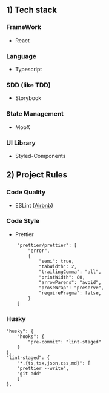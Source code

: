 ## **1) Tech stack**

### FrameWork

- React

### Language

- Typescript

### SDD (like TDD)

- Storybook

### State Management

- MobX

### UI Library

- Styled-Components

## **2) Project Rules**

### Code Quality

- ESLint  [(Airbnb)](https://github.com/airbnb/javascript)

### Code Style

- Prettier

```
    "prettier/prettier": [
    	"error",
    	{
    		"semi": true,
    		"tabWidth": 2,
    		"trailingComma": "all",
    		"printWidth": 80,
    		"arrowParens": "avoid",
    		"proseWrap": "preserve",
    		"requirePragma": false,
    	}
    ]
```

### Husky

    "husky": {
    	"hooks": {
    		"pre-commit": "lint-staged"
    	}
    },
    "lint-staged": {
    	"*.{ts,tsx,json,css,md}": [
    	"prettier --write",
    	"git add"
    	]
    },